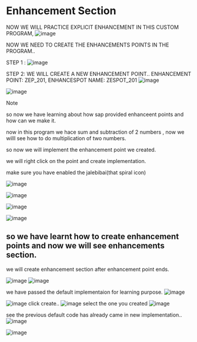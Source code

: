 # Enhancement Section
NOW WE WILL PRACTICE EXPLICIT ENHANCEMENT IN THIS CUSTOM PROGRAM,
![image](https://github.com/bhuvabhavik/MY-ABAP-CHEATSHEET/assets/49744703/7a907dbd-78b8-49a8-9ffd-4b7b82ab1b02)


NOW WE NEED TO CREATE THE ENHANCEMENTS POINTS IN THE PROGRAM..

STEP 1 :
![image](https://github.com/bhuvabhavik/MY-ABAP-CHEATSHEET/assets/49744703/aef50e17-f642-4ddb-b999-33702bf276f4)

STEP  2: WE WILL CREATE A NEW ENHANCEMENT POINT..
ENHANCEMENT POINT: ZEP_201, ENHANCESPOT NAME: ZESPOT_201
![image](https://github.com/bhuvabhavik/MY-ABAP-CHEATSHEET/assets/49744703/d02ca24b-3f9b-422d-a524-ca2878a1a042)

![image](https://github.com/bhuvabhavik/MY-ABAP-CHEATSHEET/assets/49744703/42062196-b80d-4cbc-8efd-6dd8d6927e5a)


>[!NOTE]
> so now we have learning about how sap provided enhanceent points and how can we make it.
>
> now in this program we hace sum and subtraction of 2 numbers , now we willl see how to do multiplication of two numbers.
>
> so now we will implement the enhancement point we created.
>
> we will right click on the point and create implementation.
>
>make sure you have enabled the jalebibai(that spiral icon)
>
>![image](https://github.com/bhuvabhavik/MY-ABAP-CHEATSHEET/assets/49744703/dcdf04ac-1d10-43f7-88a9-3afb5b52dedc)
>
>![image](https://github.com/bhuvabhavik/MY-ABAP-CHEATSHEET/assets/49744703/925a0e14-1b2e-41cc-9376-d591ddac4610)
>
>![image](https://github.com/bhuvabhavik/MY-ABAP-CHEATSHEET/assets/49744703/286f1c24-df6c-4dd1-ae20-5684927160ce)
>
>![image](https://github.com/bhuvabhavik/MY-ABAP-CHEATSHEET/assets/49744703/c2587558-8bed-4fd4-94b3-525a849d9e19)
>
> ## so we have learnt how to create enhancement points and now we will see enhancements section.
>
>we will create enhancement section after enhancement point ends.
>
>![image](https://github.com/bhuvabhavik/MY-ABAP-CHEATSHEET/assets/49744703/e908c78c-37f3-4b55-881d-2d3d22e27659)
![image](https://github.com/bhuvabhavik/MY-ABAP-CHEATSHEET/assets/49744703/5bb67f39-83f7-4472-959d-9c2630304033)

we have passed the default implementaion for learning purpose.
![image](https://github.com/bhuvabhavik/MY-ABAP-CHEATSHEET/assets/49744703/5664eba3-0ea6-4d60-8814-82e38640abf4)

![image](https://github.com/bhuvabhavik/MY-ABAP-CHEATSHEET/assets/49744703/5d0c3d82-17e3-40ba-9cc3-0372edbf01c1)
click create..
![image](https://github.com/bhuvabhavik/MY-ABAP-CHEATSHEET/assets/49744703/1bb7e0ca-2fbe-4ef6-9d4f-69e452947921)
select the one you created
![image](https://github.com/bhuvabhavik/MY-ABAP-CHEATSHEET/assets/49744703/82dc00bf-b189-4bf1-b390-96ade2c50eac)

see the previous default code has already came in new implementation..
![image](https://github.com/bhuvabhavik/MY-ABAP-CHEATSHEET/assets/49744703/475ba4c4-a5b2-4a53-99c1-0e4e55494bf8)


![image](https://github.com/bhuvabhavik/MY-ABAP-CHEATSHEET/assets/49744703/ebe2f55f-525f-40b2-aaf0-7714c4b70c05)






